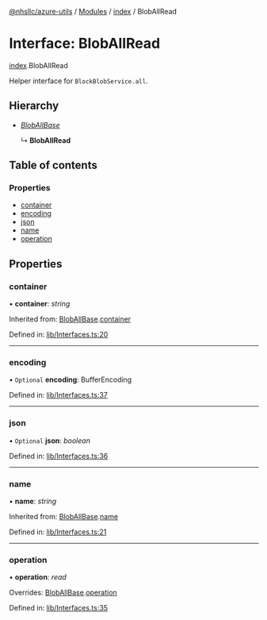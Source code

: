 [@nhsllc/azure-utils](../README.md) / [Modules](../modules.md) / [index](../modules/index.md) / BlobAllRead

# Interface: BlobAllRead

[index](../modules/index.md).BlobAllRead

Helper interface for `BlockBlobService.all`.

## Hierarchy

* [*BlobAllBase*](index.bloballbase.md)

  ↳ **BlobAllRead**

## Table of contents

### Properties

- [container](index.bloballread.md#container)
- [encoding](index.bloballread.md#encoding)
- [json](index.bloballread.md#json)
- [name](index.bloballread.md#name)
- [operation](index.bloballread.md#operation)

## Properties

### container

• **container**: *string*

Inherited from: [BlobAllBase](index.bloballbase.md).[container](index.bloballbase.md#container)

Defined in: [lib/Interfaces.ts:20](https://github.com/nhsllc/azure-utils/blob/7c240ec/lib/Interfaces.ts#L20)

___

### encoding

• `Optional` **encoding**: BufferEncoding

Defined in: [lib/Interfaces.ts:37](https://github.com/nhsllc/azure-utils/blob/7c240ec/lib/Interfaces.ts#L37)

___

### json

• `Optional` **json**: *boolean*

Defined in: [lib/Interfaces.ts:36](https://github.com/nhsllc/azure-utils/blob/7c240ec/lib/Interfaces.ts#L36)

___

### name

• **name**: *string*

Inherited from: [BlobAllBase](index.bloballbase.md).[name](index.bloballbase.md#name)

Defined in: [lib/Interfaces.ts:21](https://github.com/nhsllc/azure-utils/blob/7c240ec/lib/Interfaces.ts#L21)

___

### operation

• **operation**: *read*

Overrides: [BlobAllBase](index.bloballbase.md).[operation](index.bloballbase.md#operation)

Defined in: [lib/Interfaces.ts:35](https://github.com/nhsllc/azure-utils/blob/7c240ec/lib/Interfaces.ts#L35)
